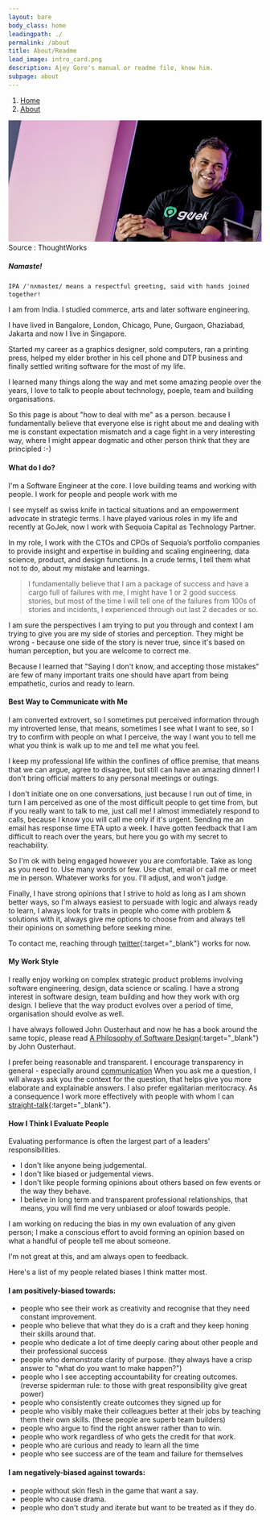 ```yaml
---
layout: bare
body_class: home
leadingpath: ./
permalink: /about
title: About/Readme
lead_image: intro_card.png
description: Ajey Gore's manual or readme file, know him.
subpage: about
---
```

<nav aria-label="breadcrumb">
  <ol class="breadcrumb bg-transparent">
    <li class="breadcrumb-item"><a href="/">Home</a></li>
    <li class="breadcrumb-item"><a href="/about">About</a></li>
  </ol>
</nav>

<div class="footnote">
  <img src="/assets/images/ajey-intro-page.png" width="768px" alt="Ajey Gore - Courtsey ThoughtWorks" />
Source : ThoughtWorks
<p/>
</div>


##### Namaste!

```
IPA /ˈnʌməsteɪ/ means a respectful greeting, said with hands joined together!
```

I am from India. I studied commerce, arts and later software engineering.

I have lived in Bangalore, London, Chicago, Pune, Gurgaon, Ghaziabad, Jakarta and now I live in Singapore.

Started my career as a graphics designer, sold computers, ran a printing press, helped my elder brother in his cell phone and DTP business and finally settled writing  software for the most of my life.

I learned many things along the way and met some amazing people over the years, I love to talk to people about technology, poeple, team and building organisations.

So this page is about "how to deal with me" as a person. because I fundamentally believe that everyone else is right about me and dealing with me is constant expectation mismatch and a cage fight in a very interesting way, where I might appear dogmatic and other person think that they are principled :-)


#### What do I do? 

I'm a Software Engineer at the core. I love building teams and working with people.  I work for people and people work with me 

I see myself as swiss knife in tactical situations and an empowerment advocate in strategic terms.  I have played various roles in my life and recently at GoJek, now I work with Sequoia Capital as Technology Partner.

In my role, I  work with the CTOs and CPOs of Sequoia’s portfolio companies to provide insight and expertise in building and scaling engineering, data science, product, and design functions. In a crude terms, I tell them what not to do, about my mistake and learnings.

> I fundamentally believe that I am a package of success and have a cargo full of failures with me, I might have 1 or 2 good success stories, but most of the time I will tell one of the failures from 100s of stories and incidents, I experienced through out last 2 decades or so.

I am sure the perspectives I am trying to put you through and context I am trying to give you are my side of stories and perception. They might be wrong - because one side of the story is never true, since it's based on human perception, but you are welcome to correct me. 

Because I learned that &quot;Saying I don't know, and accepting those mistakes&quot; are few of many important traits one should have apart from being empathetic, curios and ready to learn.


#### Best Way to Communicate with Me

I am converted extrovert, so I sometimes put perceived information through my introverted lense, that means, sometimes I see what I want to see, so I try to confirm with people on what I perceive, the way I want you to tell me what you think is walk up to me and tell me what you feel.

I keep my professional life within the confines of office premise, that means that we can argue, agree to disagree, but still can have an amazing dinner! I don't bring official matters to any personal meetings or outings.

I don't initiate one on one conversations, just because I run out of time, in turn I am perceived as one of the most difficult people to get time from, but if you really want to talk to me, just call me! I almost immediately respond to calls, because I know you will call me only if it's urgent. Sending me an email has response time ETA upto a week. I have gotten feedback that I am difficult to reach over the years, but here you go with my secret to reachability.

So I'm ok with being engaged however you are comfortable. Take as long as you need to. Use many words or few. Use chat, email or call me or meet me in person. Whatever works for you. I'll adjust, and won't judge.

Finally, I have strong opinions that I strive to hold as long as I am shown better ways, so I'm always easiest to persuade with logic and always ready to learn, I always look for traits in people who come with problem &amp; solutions with it, always give me options to choose from and always tell their opinions on something before seeking mine.

To contact me, reaching through [twitter](https://twitter.com/ajeygore){:target="_blank"} works for now.

#### My Work Style

I really enjoy working on complex strategic product problems involving software engineering, design, data science or scaling.  I have a strong interest in software design, team building and how they work with org design.  I believe that the way product evolves over a period of time, organisation should evolve as well. 

I have always followed John Ousterhaut and now he has a book around the same topic, 
please read [A Philosophy of Software Design](https://www.amazon.com/Philosophy-Software-Design-John-Ousterhout/dp/1732102201){:target="_blank"} by John Ousterhaut. 

I prefer being reasonable and transparent. I encourage transparency in general -
especially around [communication](https://en.wikipedia.org/wiki/Communication)
When you ask me a question, I will always ask you the context for the question,
that helps give you more elaborate and explainable answers. I also prefer egalitarian meritocracy. As a consequence I work more effectively with people with whom I can
[straight-talk](https://www.ribbonfarm.com/2009/11/11/the-gervais-principle-ii-posturetalk-powertalk-babytalk-and-gametalk/){:target="_blank"}.

#### How I Think I Evaluate People

Evaluating performance is often the largest part of a leaders' responsibilities.

- I don't like anyone being judgemental.
- I don't like biased or judgemental views.
- I don't like people forming opinions about others based on few events or the way they behave.
- I believe in long term and transparent professional relationships, that means, you will find me very unbiased or aloof towards people.

I am working on reducing the bias in my own evaluation of any given person;
I make a conscious effort to avoid forming an opinion based on what a handful of people tell me about someone.

I'm not great at this, and am always open to feedback.

Here's a list of my people related biases I think matter most.

#### I am positively-biased towards:

- people who see their work as creativity and recognise that they need constant improvement.
- people who believe that what they do is a craft and they keep honing their skills around that.
- people who dedicate a lot of time deeply caring about other people and their professional success
- people who demonstrate clarity of purpose. (they always have a crisp answer to &quot;what do you want to make happen?&quot;)
- people who I see accepting accountability for creating outcomes. (reverse spiderman rule: to those with great responsibility give great power)
- people who consistently create outcomes they signed up for
- people who visibly make their colleagues better at their jobs by teaching them their own skills. (these people are superb team builders)
- people who argue to find the right answer rather than to win.
- people who work regardless of who gets the credit for that work.
- people who are curious and ready to learn all the time
- people who see success are of the team and failure for themselves

#### I am negatively-biased against towards:

- people without skin flesh in the game that want a say.
- people who cause drama.
- people who don't study and iterate but want to be treated as if they do.

